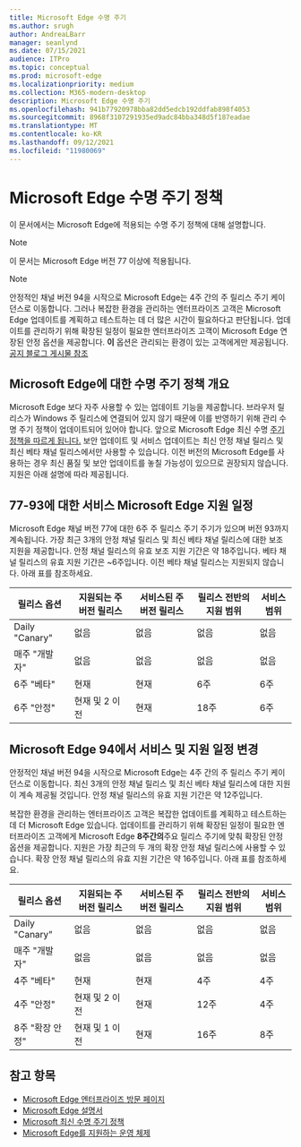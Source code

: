 ```yaml
---
title: Microsoft Edge 수명 주기
ms.author: srugh
author: AndreaLBarr
manager: seanlynd
ms.date: 07/15/2021
audience: ITPro
ms.topic: conceptual
ms.prod: microsoft-edge
ms.localizationpriority: medium
ms.collection: M365-modern-desktop
description: Microsoft Edge 수명 주기
ms.openlocfilehash: 941b77920978bba82dd5edcb192ddfab898f4053
ms.sourcegitcommit: 8968f3107291935ed9adc84bba348d5f187eadae
ms.translationtype: MT
ms.contentlocale: ko-KR
ms.lasthandoff: 09/12/2021
ms.locfileid: "11980069"
---
```

# <a name="microsoft-edge-lifecycle-policy"></a>Microsoft Edge 수명 주기 정책

이 문서에서는 Microsoft Edge에 적용되는 수명 주기 정책에 대해 설명합니다.

> [!NOTE]
> 이 문서는 Microsoft Edge 버전 77 이상에 적용됩니다.

> [!NOTE]
> 안정적인 채널 버전 94을 시작으로 Microsoft Edge는 4주 간의 주 릴리스 주기 케이던스로 이동합니다. 그러나 복잡한 환경을 관리하는 엔터프라이즈 고객은 Microsoft Edge 업데이트를 계획하고 테스트하는 데 더 많은 시간이 필요하다고 판단됩니다. 업데이트를 관리하기 위해 확장된 일정이 필요한 엔터프라이즈 고객이 Microsoft Edge 연장된 안정 옵션을 제공합니다. **이** 옵션은 관리되는 환경이 있는 고객에게만 제공됩니다. [공지 블로그 게시물 참조](https://blogs.windows.com/msedgedev/2021/07/15/opt-in-extended-stable-release-cycle/)

## <a name="overview-of-the-lifecycle-policy-for-microsoft-edge"></a>Microsoft Edge에 대한 수명 주기 정책 개요

Microsoft Edge 보다 자주 사용할 수 있는 업데이트 기능을 제공합니다. 브라우저 릴리스가 Windows 주 릴리스에 연결되어 있지 않기 때문에 이를 반영하기 위해 관리 수명 주기 정책이 업데이트되어 있어야 합니다. 앞으로 Microsoft Edge 최신 수명 [주기 정책을 따르게 됩니다.](https://support.microsoft.com/help/30881/modern-lifecycle-policy) 보안 업데이트 및 서비스 업데이트는 최신 안정 채널 릴리스 및 최신 베타 채널 릴리스에서만 사용할 수 있습니다. 이전 버전의 Microsoft Edge를 사용하는 경우 최신 품질 및 보안 업데이트를 놓칠 가능성이 있으므로 권장되지 않습니다.  지원은 아래 설명에 따라 제공됩니다.

## <a name="servicing-and-assisted-support-timeline-for-microsoft-edge-77-93"></a>77-93에 대한 서비스 Microsoft Edge 지원 일정

Microsoft Edge 채널 버전 77에 대한 6주 주 릴리스 주기 주기가 있으며 버전 93까지 계속됩니다.  가장 최근 3개의 안정 채널 릴리스 및 최신 베타 채널 릴리스에 대한 보조 지원을 제공합니다. 안정 채널 릴리스의 유효 보조 지원 기간은 약 18주입니다. 베타 채널 릴리스의 유효 지원 기간은 ~6주입니다. 이전 베타 채널 릴리스는 지원되지 않습니다.  아래 표를 참조하세요.

|     릴리스 옵션              |     지원되는 주 버전 릴리스    |     서비스된 주 버전 릴리스    |     릴리스 전반의 지원 범위    |     서비스 범위    |
|---------------------------------|----------------------------------------|---------------------------------------|-----------------------------------------|---------------------------|
|     Daily "Canary"              |     없음                               |     없음                              |     없음                                |     없음                  |
|     매주 "개발자"                |     없음                               |     없음                              |     없음                                |     없음                  |
|     6주 "베타"               |     현재                            |     현재                           |     6주                             |     6주               |
|     6주 "안정"             |     현재 및 2 이전             |     현재                           |     18주                            |     6주               |


## <a name="servicing-and-assisted-support-timeline-changes-in-microsoft-edge-94"></a>Microsoft Edge 94에서 서비스 및 지원 일정 변경

안정적인 채널 버전 94을 시작으로 Microsoft Edge는 4주 간의 주 릴리스 주기 케이던스로 이동합니다. 최신 3개의 안정 채널 릴리스 및 최신 베타 채널 릴리스에 대한 지원이 계속 제공될 것입니다. 안정 채널 릴리스의 유효 지원 기간은 약 12주입니다.

복잡한 환경을 관리하는 엔터프라이즈 고객은 복잡한 업데이트를 계획하고 테스트하는 데 더 Microsoft Edge 있습니다. 업데이트를 관리하기 위해 확장된 일정이 필요한 엔터프라이즈 고객에게 Microsoft Edge **8주간의**주요 릴리스 주기에 맞춰 확장된 안정 옵션을 제공합니다. 지원은 가장 최근의 두 개의 확장 안정 채널 릴리스에 사용할 수 있습니다. 확장 안정 채널 릴리스의 유효 지원 기간은 약 16주입니다. 아래 표를 참조하세요.

|     릴리스 옵션              |     지원되는 주 버전 릴리스    |     서비스된 주 버전 릴리스    |     릴리스 전반의 지원 범위    |     서비스 범위    |
|---------------------------------|----------------------------------------|---------------------------------------|-----------------------------------------|---------------------------|
|     Daily "Canary"              |     없음                               |     없음                              |     없음                                |     없음                  |
|     매주 "개발자"                |     없음                               |     없음                              |     없음                                |     없음                  |
|     4주 "베타"               |     현재                            |     현재                           |     4주                             |     4주               |
|     4주 "안정"             |     현재 및 2 이전             |     현재                           |     12주                            |     4주               |
|     8주 "확장 안정"    |     현재 및 1 이전             |     현재                           |     16주                            |     8주               |

## <a name="see-also"></a>참고 항목

- [Microsoft Edge 엔터프라이즈 방문 페이지](https://aka.ms/EdgeEnterprise)
- [Microsoft Edge 설명서](./index.yml)
- [Microsoft 최신 수명 주기 정책](https://support.microsoft.com/help/30881/modern-lifecycle-policy)
- [Microsoft Edge를 지원하는 운영 체제](./microsoft-edge-supported-operating-systems.md)